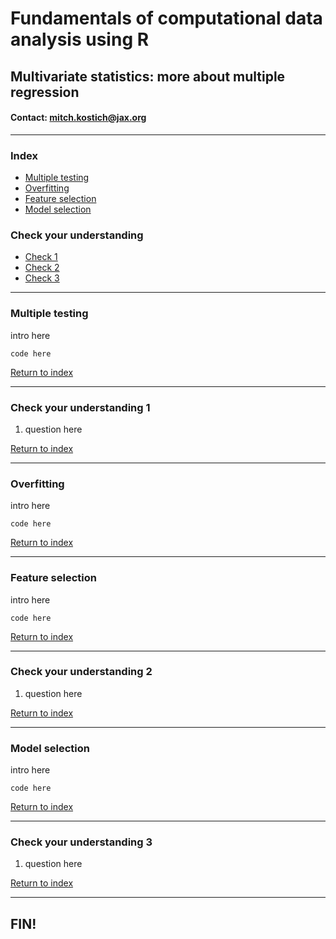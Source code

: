 # Fundamentals of computational data analysis using R
## Multivariate statistics: more about multiple regression
#### Contact: mitch.kostich@jax.org

---

### Index

- [Multiple testing](#multiple-testing)
- [Overfitting](#overfitting)
- [Feature selection](#feature-selection)
- [Model selection](#model-selection)

### Check your understanding

- [Check 1](#check-your-understanding-1)
- [Check 2](#check-your-understanding-2)
- [Check 3](#check-your-understanding-3)

---

### Multiple testing

intro here

```
code here

```

[Return to index](#index)

---

### Check your understanding 1

1) question here

[Return to index](#index)

---

### Overfitting

intro here

```
code here

```

[Return to index](#index)

---

### Feature selection

intro here

```
code here

```

[Return to index](#index)

---

### Check your understanding 2

1) question here

[Return to index](#index)

---

### Model selection

intro here

```
code here

```

[Return to index](#index)

---

### Check your understanding 3

1) question here

[Return to index](#index)

---

## FIN!
